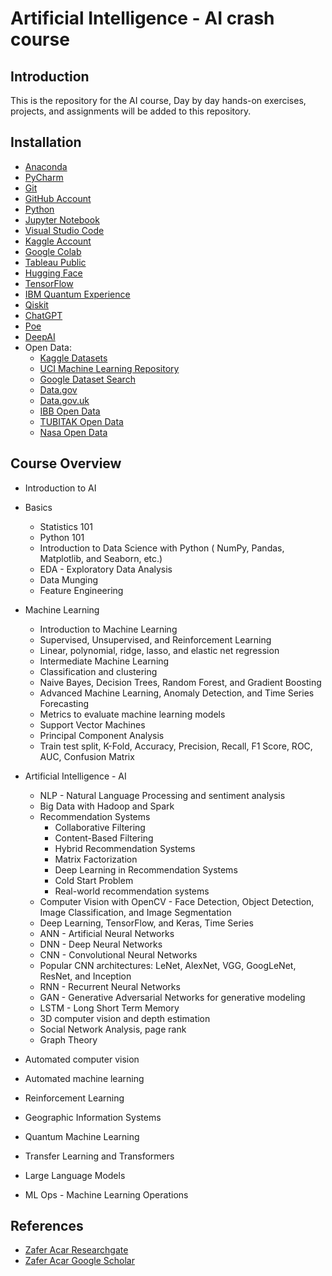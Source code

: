 # Artificial Intelligence - AI crash course

## Introduction
This is the repository for the AI course,
Day by day hands-on exercises, projects, and assignments will be added to this repository.

## Installation
* [Anaconda](https://www.anaconda.com/products/distribution)
* [PyCharm](https://www.jetbrains.com/pycharm/download/)
* [Git](https://git-scm.com/downloads)
* [GitHub Account](https://github.com)
* [Python](https://www.python.org/downloads/)
* [Jupyter Notebook](https://jupyter.org/install)
* [Visual Studio Code](https://code.visualstudio.com/download)
* [Kaggle Account](https://www.kaggle.com)
* [Google Colab](https://colab.research.google.com/notebooks/intro.ipynb)
* [Tableau Public](https://public.tableau.com/en-us/s/download)
* [Hugging Face](https://huggingface.co/)
* [TensorFlow](https://www.tensorflow.org/install)
* [IBM Quantum Experience](https://quantum.ibm.com)
* [Qiskit](https://qiskit.org/documentation/install.html)
* [ChatGPT](https://chat.openai.com/)
* [Poe](https://poe.ai/)
* [DeepAI](https://deepai.org/)
* Open Data:
  * [Kaggle Datasets](https://www.kaggle.com/datasets)
  * [UCI Machine Learning Repository](https://archive.ics.uci.edu/ml/index.php)
  * [Google Dataset Search](https://datasetsearch.research.google.com/)
  * [Data.gov](https://www.data.gov/)
  * [Data.gov.uk](https://data.gov.uk/)
  * [IBB Open Data](https://data.ibb.gov.tr/)
  * [TUBITAK Open Data](https://data.tubitak.gov.tr/)
  * [Nasa Open Data](https://data.nasa.gov/)


## Course Overview
* Introduction to AI
* Basics
  * Statistics 101
  * Python 101
  * Introduction to Data Science with Python ( NumPy, Pandas, Matplotlib, and Seaborn, etc.)
  * EDA - Exploratory Data Analysis
  * Data Munging
  * Feature Engineering
* Machine Learning
  * Introduction to Machine Learning
  * Supervised, Unsupervised, and Reinforcement Learning
  * Linear, polynomial, ridge, lasso, and elastic net regression
  * Intermediate Machine Learning
  * Classification and clustering
  * Naive Bayes, Decision Trees, Random Forest, and Gradient Boosting
  * Advanced Machine Learning, Anomaly Detection, and Time Series Forecasting
  * Metrics to evaluate machine learning models
  * Support Vector Machines
  * Principal Component Analysis
  * Train test split, K-Fold, Accuracy, Precision, Recall, F1 Score, ROC, AUC, Confusion Matrix

* Artificial Intelligence - AI
  * NLP - Natural Language Processing and sentiment analysis
  * Big Data with Hadoop and Spark
  * Recommendation Systems
    * Collaborative Filtering
    * Content-Based Filtering
    * Hybrid Recommendation Systems
    * Matrix Factorization
    * Deep Learning in Recommendation Systems
    * Cold Start Problem
    * Real-world recommendation systems
  * Computer Vision with OpenCV - Face Detection, Object Detection, Image Classification, and Image Segmentation
  * Deep Learning, TensorFlow, and Keras, Time Series
  * ANN - Artificial Neural Networks
  * DNN - Deep Neural Networks
  * CNN - Convolutional Neural Networks
  * Popular CNN architectures: LeNet, AlexNet, VGG, GoogLeNet, ResNet, and Inception
  * RNN - Recurrent Neural Networks
  * GAN - Generative Adversarial Networks for generative modeling
  * LSTM - Long Short Term Memory
  * 3D computer vision and depth estimation
  * Social Network Analysis, page rank
  * Graph Theory
* Automated computer vision
* Automated machine learning
* Reinforcement Learning
* Geographic Information Systems
* Quantum Machine Learning
* Transfer Learning and Transformers
* Large Language Models
* ML Ops - Machine Learning Operations




## References
* [Zafer Acar Researchgate](https://www.researchgate.net/profile/Zafer-Acar)
* [Zafer Acar Google Scholar](https://scholar.google.com/citations?user=A9nfTTsAAAAJ&hl=en)